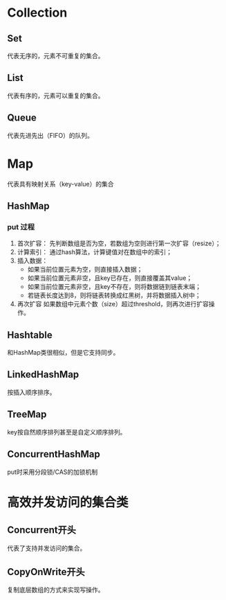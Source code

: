 
# Collection

## Set

代表无序的，元素不可重复的集合。

## List

代表有序的，元素可以重复的集合。

## Queue

代表先进先出（FIFO）的队列。

# Map

代表具有映射关系（key-value）的集合

## HashMap

### put 过程

1.  首次扩容：
	先判断数组是否为空，若数组为空则进行第一次扩容（resize）；
2.  计算索引：
    通过hash算法，计算键值对在数组中的索引；
3.  插入数据：
    -   如果当前位置元素为空，则直接插入数据；
    -   如果当前位置元素非空，且key已存在，则直接覆盖其value；
    -   如果当前位置元素非空，且key不存在，则将数据链到链表末端；
    -   若链表长度达到8，则将链表转换成红黑树，并将数据插入树中；
4.  再次扩容
    如果数组中元素个数（size）超过threshold，则再次进行扩容操作。

## Hashtable

和HashMap类很相似，但是它支持同步。

## LinkedHashMap

按插入顺序排序。

## TreeMap

key按自然顺序排列甚至是自定义顺序排列。

## ConcurrentHashMap

put时采用分段锁/CAS的加锁机制

# 高效并发访问的集合类

## Concurrent开头

代表了支持并发访问的集合。

## CopyOnWrite开头

复制底层数组的方式来实现写操作。